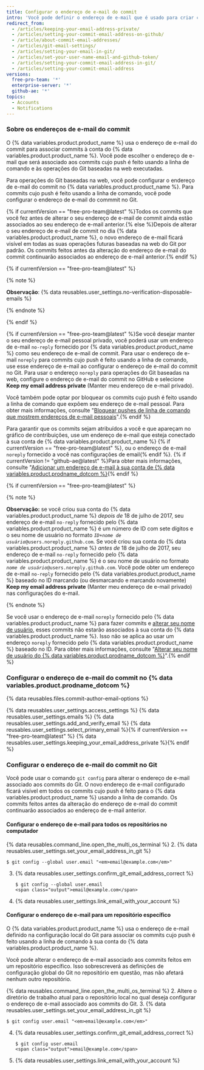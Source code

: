 ```yaml
---
title: Configurar o endereço de e-mail do commit
intro: 'Você pode definir o endereço de e-mail que é usado para criar commits em {% data variables.product.product_name %} e no seu computador.'
redirect_from:
  - /articles/keeping-your-email-address-private/
  - /articles/setting-your-commit-email-address-on-github/
  - /article/about-commit-email-addresses/
  - /articles/git-email-settings/
  - /articles/setting-your-email-in-git/
  - /articles/set-your-user-name-email-and-github-token/
  - /articles/setting-your-commit-email-address-in-git/
  - /articles/setting-your-commit-email-address
versions:
  free-pro-team: '*'
  enterprise-server: '*'
  github-ae: '*'
topics:
  - Accounts
  - Notifications
---
```


### Sobre os endereços de e-mail do commit

O {% data variables.product.product_name %} usa o endereço de e-mail do commit para associar commits à conta do {% data variables.product.product_name %}. Você pode escolher o endereço de e-mail que será associado aos commits cujo push é feito usando a linha de comando e às operações do Git baseadas na web executadas.

Para operações do Git baseadas na web, você pode configurar o endereço de e-mail do commit no {% data variables.product.product_name %}. Para commits cujo push é feito usando a linha de comando, você pode configurar o endereço de e-mail do commmit no Git.

{% if currentVersion == "free-pro-team@latest" %}Todos os commits que você fez antes de alterar o seu endereço de e-mail de commit ainda estão associados ao seu endereço de e-mail anterior.{% else %}Depois de alterar o seu endereço de e-mail de commit no dia {% data variables.product.product_name %}, o novo endereço de e-mail ficará visível em todas as suas operações futuras baseadas na web do Git por padrão. Os commits feitos antes da alteração do endereço de e-mail do commit continuarão associados ao endereço de e-mail anterior.{% endif %}

{% if currentVersion == "free-pro-team@latest" %}

{% note %}

**Observação**: {% data reusables.user_settings.no-verification-disposable-emails %}

{% endnote %}

{% endif %}

{% if currentVersion == "free-pro-team@latest" %}Se você desejar manter o seu endereço de e-mail pessoal privado, você poderá usar um endereço de e-mail `no-reply` fornecido por {% data variables.product.product_name %} como seu endereço de e-mail de commit. Para usar o endereço de e-mail `noreply` para commits cujo push é feito usando a linha de comando, use esse endereço de e-mail ao configurar o endereço de e-mail do commit no Git. Para usar o endereço `noreply` para operações do Git baseadas na web, configure o endereço de e-mail do commit no GitHub e selecione **Keep my email address private** (Manter meu endereço de e-mail privado).

Você também pode optar por bloquear os commits cujo push é feito usando a linha de comando que expõem seu endereço de e-mail pessoal. Para obter mais informações, consulte "[Bloquear pushes de linha de comando que mostrem endereços de e-mail pessoais](/articles/blocking-command-line-pushes-that-expose-your-personal-email-address)".{% endif %}

Para garantir que os commits sejam atribuídos a você e que apareçam no gráfico de contribuições, use um endereço de e-mail que esteja conectado à sua conta de {% data variables.product.product_name %} {% if currentVersion == "free-pro-team@latest" %}, ou o endereço de e-mail `noreply` fornecido a você nas configurações de email{% endif %}. {% if currentVersion != "github-ae@latest" %}Para obter mais informações, consulte "[Adicionar um endereço de e-mail à sua conta de {% data variables.product.prodname_dotcom %}](/github/setting-up-and-managing-your-github-user-account/adding-an-email-address-to-your-github-account){% endif %}

{% if currentVersion == "free-pro-team@latest" %}

{% note %}

**Observação:** se você criou sua conta do {% data variables.product.product_name %} _depois de_ 18 de julho de 2017, seu endereço de e-mail `no-reply` fornecido pelo {% data variables.product.product_name %} é um número de ID com sete dígitos e o seu nome de usuário no formato <code><em>ID+nome de usuário</em>@users.noreply.github.com</code>. Se você criou sua conta do {% data variables.product.product_name %} _antes de_ 18 de julho de 2017, seu endereço de e-mail `no-reply` fornecido pelo {% data variables.product.product_name %} é o seu nome de usuário no formato <code><em>nome de usuário</em>@users.noreply.github.com</code>. Você pode obter um endereço de e-mail `no-reply` fornecido pelo {% data variables.product.product_name %} baseado no ID marcando (ou desmarcando e marcando novamente) **Keep my email address private** (Manter meu endereço de e-mail privado) nas configurações do e-mail.

{% endnote %}

Se você usar o endereço de e-mail `noreply` fornecido pelo {% data variables.product.product_name %} para fazer commits e [alterar seu nome de usuário](/articles/changing-your-github-username), esses commits não estarão associados à sua conta do {% data variables.product.product_name %}. Isso não se aplica ao usar um endereço `noreply` fornecido pelo {% data variables.product.product_name %} baseado no ID. Para obter mais informações, consulte "[Alterar seu nome de usuário do {% data variables.product.prodname_dotcom %}](/articles/changing-your-github-username)".{% endif %}

### Configurar o endereço de e-mail do commit no {% data variables.product.prodname_dotcom %}

{% data reusables.files.commit-author-email-options %}

{% data reusables.user_settings.access_settings %}
{% data reusables.user_settings.emails %}
{% data reusables.user_settings.add_and_verify_email %}
{% data reusables.user_settings.select_primary_email %}{% if currentVersion == "free-pro-team@latest" %}
{% data reusables.user_settings.keeping_your_email_address_private %}{% endif %}

### Configurar o endereço de e-mail do commit no Git

Você pode usar o comando `git config` para alterar o endereço de e-mail associado aos commits do Git. O novo endereço de e-mail configurado ficará visível em todos os commits cujo push é feito para o {% data variables.product.product_name %} usando a linha de comando. Os commits feitos antes da alteração do endereço de e-mail do commit continuarão associados ao endereço de e-mail anterior.

#### Configurar o endereço de e-mail para todos os repositórios no computador

{% data reusables.command_line.open_the_multi_os_terminal %}
2. {% data reusables.user_settings.set_your_email_address_in_git %}
   ```shell
   $ git config --global user.email "<em>email@example.com</em>"
   ```
3. {% data reusables.user_settings.confirm_git_email_address_correct %}
   ```shell
   $ git config --global user.email
   <span class="output">email@example.com</span>
   ```
4. {% data reusables.user_settings.link_email_with_your_account %}

#### Configurar o endereço de e-mail para um repositório específico

O {% data variables.product.product_name %} usa o endereço de e-mail definido na configuração local do Git para associar os commits cujo push é feito usando a linha de comando à sua conta do {% data variables.product.product_name %}.

Você pode alterar o endereço de e-mail associado aos commits feitos em um repositório específico. Isso sobrescreverá as definições de configuração global do Git no repositório em questão, mas não afetará nenhum outro repositório.

{% data reusables.command_line.open_the_multi_os_terminal %}
2. Altere o diretório de trabalho atual para o repositório local no qual deseja configurar o endereço de e-mail associado aos commits do Git.
3. {% data reusables.user_settings.set_your_email_address_in_git %}
   ```shell
   $ git config user.email "<em>email@example.com</em>"
   ```
4. {% data reusables.user_settings.confirm_git_email_address_correct %}
   ```shell
   $ git config user.email
   <span class="output">email@example.com</span>
   ```
5. {% data reusables.user_settings.link_email_with_your_account %}
